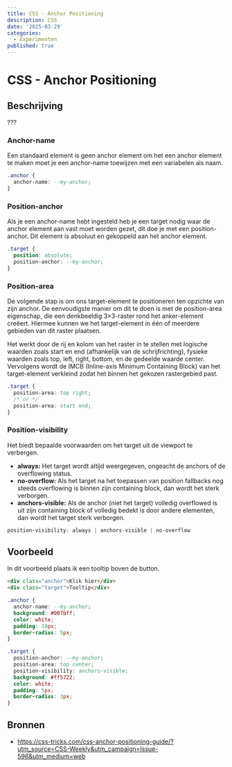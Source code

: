 ```yaml
---
title: CSS - Anchor Positioning
description: CSS
date: '2025-03-29'
categories:
  - Experimenten
published: true
---
```


# CSS -  Anchor Positioning

## Beschrijving
???

### Anchor-name
Een standaard element is geen anchor element om het een anchor element te maken moet je een anchor-name toewijzen
met een variabelen als naam.

```css
.anchor {
  anchor-name: --my-anchor;
}
```

### Position-anchor
Als je een anchor-name hebt ingesteld heb je een target nodig waar de anchor element aan vast moet worden gezet, dit doe
je met een position-anchor. Dit element is absoluut en gekoppeld aan het anchor element.

```css
.target {
  position: absolute;
  position-anchor: --my-anchor;
}
```

### Position-area
De volgende stap is om ons target-element te positioneren ten opzichte van zijn anchor. 
De eenvoudigste manier om dit te doen is met de position-area eigenschap, 
die een denkbeeldig 3×3-raster rond het anker-element creëert. 
Hiermee kunnen we het target-element in één of meerdere gebieden van dit raster plaatsen.

Het werkt door de rij en kolom van het raster in te stellen met logische waarden zoals 
start en end (afhankelijk van de schrijfrichting), fysieke waarden zoals top, left, right, bottom, 
en de gedeelde waarde center. Vervolgens wordt de IMCB (Inline-axis Minimum Containing Block) 
van het target-element verkleind zodat het binnen het gekozen rastergebied past.

```css
.target {
  position-area: top right;
  /* or */
  position-area: start end;
}
```

### Position-visibility
Het biedt bepaalde voorwaarden om het target uit de viewport te verbergen.

* **always:** Het target wordt altijd weergegeven, ongeacht de anchors of de overflowing status.
* **no-overflow:** Als het target na het toepassen van position fallbacks nog steeds overflowing is binnen zijn containing block, 
dan wordt het sterk verborgen.
* **anchors-visible:** Als de anchor (niet het target) volledig overflowed is uit zijn containing block of volledig bedekt is 
door andere elementen, dan wordt het target sterk verborgen.

```css
position-visibility: always | anchors-visible | no-overflow
```

## Voorbeeld
In dit voorbeeld plaats ik een tooltip boven de button.

```html
<div class="anchor">Klik hier</div>
<div class="target">Tooltip</div>
```

```css
.anchor {
  anchor-name: --my-anchor;
  background: #007bff;
  color: white;
  padding: 10px;
  border-radius: 5px;
}

.target {
  position-anchor: --my-anchor;
  position-area: top center;
  position-visibility: anchors-visible;
  background: #ff5722;
  color: white;
  padding: 5px;
  border-radius: 3px;
}
```

## Bronnen
- https://css-tricks.com/css-anchor-positioning-guide/?utm_source=CSS-Weekly&utm_campaign=Issue-596&utm_medium=web
